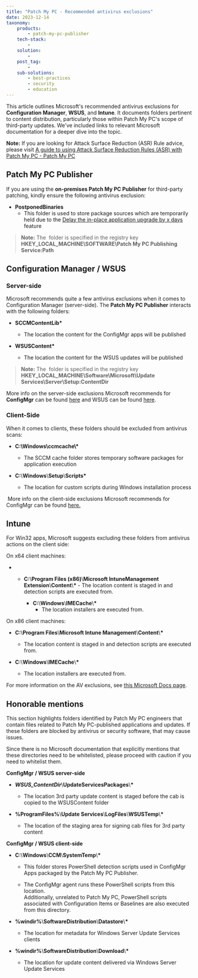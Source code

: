 ```yaml
---
title: "Patch My PC - Recommended antivirus exclusions"
date: 2023-12-14
taxonomy:
    products:
        - patch-my-pc-publisher
    tech-stack:
        - 
    solution:
        - 
    post_tag:
        - 
    sub-solutions:
        - best-practices
        - security
        - education
---
```


This article outlines Microsoft's recommended antivirus exclusions for **Configuration Manager**, **WSUS**, and **Intune**. It documents folders pertinent to content distribution, particularly those within Patch My PC's scope of third-party updates. We've included links to relevant Microsoft documentation for a deeper dive into the topic.

**Note:** If you are looking for Attack Surface Reduction (ASR) Rule advice, please visit [A guide to using Attack Surface Reduction Rules (ASR) with Patch My PC - Patch My PC](https://patchmypc.com/kb/attack-surface-reduction-rules-patch-my-pc-guide/)

## Patch My PC Publisher

If you are using the **on-premises Patch My PC Publisher** for third-party patching, kindly ensure the following antivirus exclusion:

- **PostponedBinaries**
    - This folder is used to store package sources which are temporarily held due to the [Delay the in-place application upgrade by x days](/base-install-update-options-explained#delay-upgrade) feature

> **Note:** The  folder is specified in the registry key **HKEY\_LOCAL\_MACHINE\\SOFTWARE\\Patch My PC Publishing Service:Path**

## Configuration Manager / WSUS

### Server-side

Microsoft recommends quite a few antivirus exclusions when it comes to Configuration Manager (server-side). The **Patch My PC Publisher** interacts with the following folders:

- **SCCMContentLib\***
    - The location the content for the ConfigMgr apps will be published

- **WSUSContent\***
    - The location the content for the WSUS updates will be published

> **Note:** The  folder is specified in the registry key **HKEY\_LOCAL\_MACHINE\\Software\\Microsoft\\Update Services\\Server\\Setup:ContentDir**

More info on the server-side exclusions Microsoft recommends for **ConfigMgr** can be found [here](https://learn.microsoft.com/en-us/troubleshoot/mem/configmgr/endpoint-protection/recommended-antivirus-exclusions) and WSUS can be found [here](https://learn.microsoft.com/en-us/microsoft-365/security/defender-endpoint/configure-server-exclusions-microsoft-defender-antivirus?view=o365-worldwide#windows-server-update-services-exclusions).

### Client-Side

When it comes to clients, these folders should be excluded from antivirus scans:

- **C:\\Windows\\ccmcache\\\***
    - The SCCM cache folder stores temporary software packages for application execution

- **C:**\\**Windows**\\**Setup**\\**Scripts\***
    - The location for custom scripts during Windows installation process

 More info on the client-side exclusions Microsoft recommends for ConfigMgr can be found [here.](https://learn.microsoft.com/en-us/troubleshoot/mem/configmgr/endpoint-protection/recommended-antivirus-exclusions#folder-exclusions-for-clients)

## Intune

For Win32 apps, Microsoft suggests excluding these folders from antivirus actions on the client side:

On x64 client machines:

- - **C:**\\**Program Files (x86)**\\**Microsoft IntuneManagement Extension**\\**Content**\\**\***
        - The location content is staged in and detection scripts are executed from.
    
    - **C:**\\**Windows**\\**IMECache**\\**\***
        - The location installers are executed from.

On x86 client machines:

- **C:**\\**Program Files**\\**Microsoft Intune Management**\\**Content**\\**\***
    - The location content is staged in and detection scripts are executed from.

- **C:**\\**Windows**\\**IMECache**\\**\***
    - The location installers are executed from.

For more information on the AV exclusions, see [this Microsoft Docs page](https://learn.microsoft.com/en-us/mem/intune/protect/endpoint-protection-windows-10#attack-surface-reduction-exceptions).

## Honorable mentions

This section highlights folders identified by Patch My PC engineers that contain files related to Patch My PC-published applications and updates. If these folders are blocked by antivirus or security software, that may cause issues.

Since there is no Microsoft documentation that explicitly mentions that these directories need to be whitelisted, please proceed with caution if you need to whitelist them.

**ConfigMgr / WSUS server-side**

- **_WSUS\_ContentDir_**\\**UpdateServicesPackages**\\**\***
    - The location 3rd party update content is staged before the cab is copied to the WSUSContent folder

- **%ProgramFiles%**\\**Update Services**\\**LogFiles**\\**WSUSTemp**\\**\***
    - The location of the staging area for signing cab files for 3rd party content

**ConfigMgr / WSUS client-side**

- **C:**\\**Windows**\\**CCM**\\**SystemTemp**\\**\***
    - This folder stores PowerShell detection scripts used in ConfigMgr Apps packaged by the Patch My PC Publisher.
    
    - The ConfigMgr agent runs these PowerShell scripts from this location.  
        Additionally, unrelated to Patch My PC, PowerShell scripts associated with Configuration Items or Baselines are also executed from this directory.

- **%windir%**\\**SoftwareDistribution**\\**Datastore**\\**\***
    - The location for metadata for Windows Server Update Services clients

- **%windir%**\\**SoftwareDistribution**\\**Download**\\**\***
    - The location for update content delivered via Windows Server Update Services
